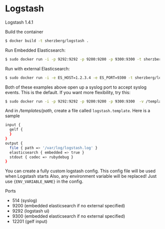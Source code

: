 # Logstash

Logstash 1.4.1

Build the container

```bash
$ docker build -t sherzberg/logstash .
```

Run Embedded Elasticsearch:

```bash
$ sudo docker run -i -p 9292:9292 -p 9200:9200 -p 9300:9300 -t sherzberg/logstash
```

Run with external Elasticsearch:

```bash
$ sudo docker run -i -e ES_HOST=1.2.3.4 -e ES_PORT=9300 -t sherzberg/logstash
```

Both of these examples above open up a syslog port to accept syslog events. This
is the default. If you want more flexibility, try this:

```bash
$ sudo docker run -i -p 9292:9292 -p 9200:9200 -p 9300:9300  -v /templates/path:/opt/templates -t sherzberg/logstash
```

And in _/templates/path_, create a file called `logstash.template`. Here is a sample

```bash
input {
  gelf {
  }
}
output {
  file { path => '/var/log/logstash.log' }
  elasticsearch { embedded => true }
  stdout { codec => rubydebug }
}
```

You can create a fully custom logstash config. This config file will be used when 
Logstash starts Also, any environment variable will be replaced! Just use 
`{ENV_VARIABLE_NAME}` in the config.

Ports

* 514 (syslog)
* 9200 (embedded elasticsearch if no external specified)
* 9292 (logstash ui)
* 9300 (embedded elasticsearch if no external specified)
* 12201 (gelf input)
